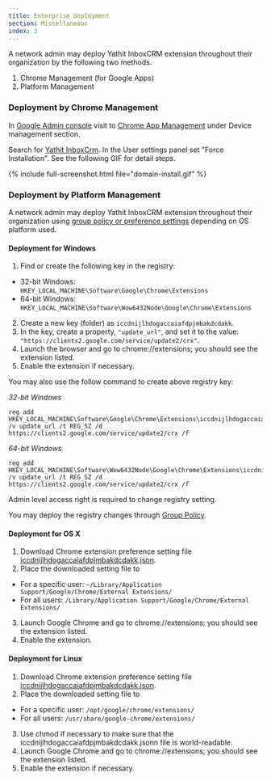 ```yaml
---
title: Enterprise deployment
section: Miscellaneous
index: 3
---
```



A network admin may deploy Yathit InboxCRM extension throughout their organization by the following two methods. 

1. Chrome Management (for Google Apps)
2. Platform Management


### Deployment by Chrome Management

In [Google Admin console](https://admin.google.com/) visit to [Chrome App Management](https://admin.google.com/AdminHome?fral=1#ChromeAppList:) under Device management section.
 
Search for [Yathit InboxCrm](https://admin.google.com/AdminHome?fral=1#ChromeAppDetails:appId=iccdnijlhdogaccaiafdpjmbakdcdakk&flyout=reg). In the User settings panel set "Force Installation". See the following GIF for detail steps.

{% include full-screenshot.html file="domain-install.gif" %}


### Deployment by Platform Management

A network admin may deploy Yathit InboxCRM extension throughout their organization using [group policy or preference settings](https://developer.chrome.com/extensions/external_extensions) depending on OS platform used.

#### Deployment for Windows

1. Find or create the following key in the registry:
  * 32-bit Windows: `HKEY_LOCAL_MACHINE\Software\Google\Chrome\Extensions`
  * 64-bit Windows: `HKEY_LOCAL_MACHINE\Software\Wow6432Node\Google\Chrome\Extensions`
2. Create a new key (folder) as `iccdnijlhdogaccaiafdpjmbakdcdakk`. 
3. In the key, create a property, `"update_url"`, and set it to the value: `"https://clients2.google.com/service/update2/crx"`. 
4. Launch the browser and go to chrome://extensions; you should see the extension listed.
5. Enable the extension if necessary.


You may also use the follow command to create above registry key:

*32-bit Windows*

    reg add HKEY_LOCAL_MACHINE\Software\Google\Chrome\Extensions\iccdnijlhdogaccaiafdpjmbakdcdakk /v update_url /t REG_SZ /d https://clients2.google.com/service/update2/crx /f
    
*64-bit Windows*

    reg add HKEY_LOCAL_MACHINE\Software\Wow6432Node\Google\Chrome\Extensions\iccdnijlhdogaccaiafdpjmbakdcdakk /v update_url /t REG_SZ /d https://clients2.google.com/service/update2/crx /f
    
Admin level access right is required to change registry setting.    
      
You may deploy the registry changes through [Group Policy](http://blogs.technet.com/b/askds/archive/2007/08/14/deploying-custom-registry-changes-through-group-policy.aspx).
  
    

#### Deployment for OS X

1. Download Chrome extension preference setting file [iccdnijlhdogaccaiafdpjmbakdcdakk.json](http://www.yathit.com/extensions/iccdnijlhdogaccaiafdpjmbakdcdakk.json).
2. Place the downloaded setting file to
  * For a specific user: `~/Library/Application Support/Google/Chrome/External Extensions/`
  * For all users: `/Library/Application Support/Google/Chrome/External Extensions/`
3. Launch Google Chrome and go to chrome://extensions; you should see the extension listed.  
4. Enable the extension.


#### Deployment for Linux

1. Download Chrome extension preference setting file [iccdnijlhdogaccaiafdpjmbakdcdakk.json](http://www.yathit.com/extensions/iccdnijlhdogaccaiafdpjmbakdcdakk.json).
2. Place the downloaded setting file to
  * For a specific user: `/opt/google/chrome/extensions/`
  * For all users: `/usr/share/google-chrome/extensions/`
3. Use chmod if necessary to make sure that the iccdnijlhdogaccaiafdpjmbakdcdakk.jsonn file is world-readable.  
4. Launch Google Chrome and go to chrome://extensions; you should see the extension listed.  
5. Enable the extension if necessary.


